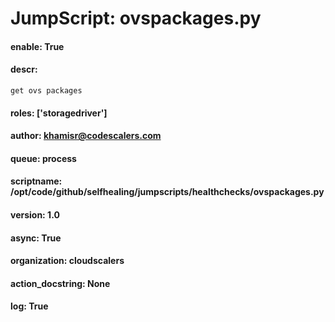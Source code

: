 
# JumpScript: ovspackages.py
        
#### enable: True
#### descr: 
```
get ovs packages

```
#### roles: ['storagedriver']
#### author: khamisr@codescalers.com
#### queue: process
#### scriptname: /opt/code/github/selfhealing/jumpscripts/healthchecks/ovspackages.py
#### version: 1.0
#### async: True
#### organization: cloudscalers
#### action_docstring: None
#### log: True